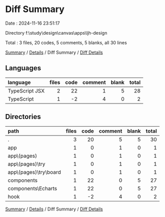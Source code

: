 # Diff Summary

Date : 2024-11-16 23:51:17

Directory f:\\study\\design\\canvas\\apps\\ljh-design

Total : 3 files,  20 codes, 5 comments, 5 blanks, all 30 lines

[Summary](results.md) / [Details](details.md) / Diff Summary / [Diff Details](diff-details.md)

## Languages
| language | files | code | comment | blank | total |
| :--- | ---: | ---: | ---: | ---: | ---: |
| TypeScript JSX | 2 | 22 | 1 | 5 | 28 |
| TypeScript | 1 | -2 | 4 | 0 | 2 |

## Directories
| path | files | code | comment | blank | total |
| :--- | ---: | ---: | ---: | ---: | ---: |
| . | 3 | 20 | 5 | 5 | 30 |
| app | 1 | 0 | 1 | 0 | 1 |
| app\\(pages) | 1 | 0 | 1 | 0 | 1 |
| app\\(pages)\\try | 1 | 0 | 1 | 0 | 1 |
| app\\(pages)\\try\\board | 1 | 0 | 1 | 0 | 1 |
| components | 1 | 22 | 0 | 5 | 27 |
| components\\Echarts | 1 | 22 | 0 | 5 | 27 |
| hook | 1 | -2 | 4 | 0 | 2 |

[Summary](results.md) / [Details](details.md) / Diff Summary / [Diff Details](diff-details.md)